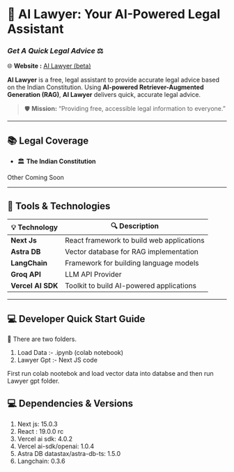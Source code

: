 # 🤵 **AI Lawyer: Your AI-Powered Legal Assistant**

### *Get A Quick Legal Advice* ⚖️

🌐 **Website :** [AI Lawyer (beta)](https://ai-lawyer-beta.vercel.app/)

**AI Lawyer** is a free, legal assistant to provide accurate legal advice based on the Indian Constitution. Using **AI-powered Retriever-Augmented Generation (RAG)**, **AI Lawyer** delivers quick, accurate legal advice.

> 🛡️ **Mission:** “Providing free, accessible legal information to everyone.”

---

## 📚 **Legal Coverage**

- 🏛️ **The Indian Constitution**

Other Coming Soon

---

## 🔧 **Tools & Technologies**

| 💡 **Technology**  | 🔍 **Description**                             |
|--------------------|------------------------------------------------|
| **Next Js**        | React framework to build web applications      |
| **Astra DB**       | Vector database for RAG implementation         |
| **LangChain**      | Framework for building language models         |
| **Groq API**       | LLM API Provider                               |
| **Vercel AI SDK**  | Toolkit to build AI-powered applications       |

---


## 💻 **Developer Quick Start Guide**

📂 There are two folders.
1) Load Data :- .ipynb (colab notebook)
2) Lawyer Gpt :- Next JS code

First run colab nootebok and load vector data into databse and then run Lawyer gpt folder.

## 💻 **Dependencies & Versions**

1) Next js: 15.0.3
2) React : 19.0.0 rc  
3) Vercel ai sdk: 4.0.2
4) Vercel ai-sdk/openai: 1.0.4
5) Astra DB datastax/astra-db-ts: 1.5.0
6) Langchain: 0.3.6
